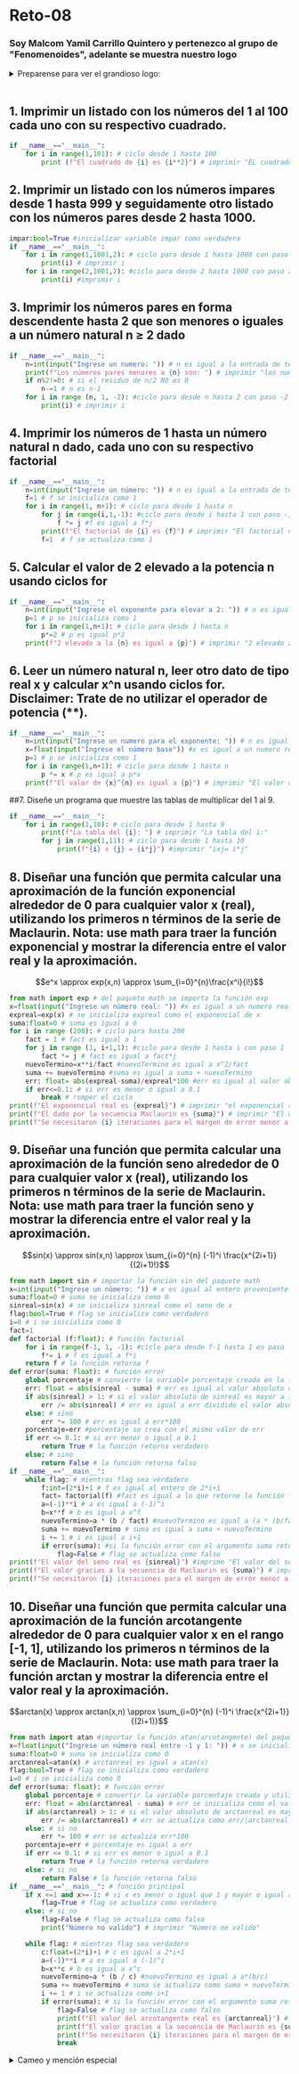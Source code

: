 # Reto-08

### Soy Malcom Yamil Carrillo Quintero y pertenezco al grupo de "Fenomenoides", adelante se muestra nuestro logo
<details><summary>Preparense para ver el grandioso logo: </summary><p>
<div align='center'>
<figure> <img src="https://i.postimg.cc/NFbwf57S/logo-def.png" alt="Defensa Civil" width="400" height="auto"/></br>
<figcaption><b> "somos programadores, no diseñadores" </b></figcaption></figure>
</div>
</p></details><br>

## 1. Imprimir un listado con los números del 1 al 100 cada uno con su respectivo cuadrado.

``` python
if __name__=="__main__":
    for i in range(1,101): # ciclo desde 1 hasta 100
        print (f"El cuadrado de {i} es {i**2}") # imprimir "EL cuadrado de i es i^2"
```

## 2. Imprimir un listado con los números impares desde 1 hasta 999 y seguidamente otro listado con los números pares desde 2 hasta 1000.

``` python
impar:bool=True #inicializar variable impar como verdadera
if __name__=="__main__":
    for i in range(1,1001,2): # ciclo para desde 1 hasta 1000 con paso 2
        print(i) # imprimir i
    for i in range(2,1001,2): #ciclo para desde 2 hasta 1000 con paso 2
        print(i) #imprimir i
```

## 3. Imprimir los números pares en forma descendente hasta 2 que son menores o iguales a un número natural n ≥ 2 dado

``` python
if __name__=="__main__":
    n=int(input("Ingrese un numero: ")) # n es igual a la entrada de teclado
    print(f"Los números pares menores a {n} son: ") # imprimir "los numeros menores a n son:"
    if n%2!=0: # si el residuo de n/2 NO es 0
        n-=1 # n es n-1
    for i in range (n, 1, -2): #ciclo para desde n hasta 2 con paso -2
        print(i) # imprimir i
```

## 4. Imprimir los números de 1 hasta un número natural n dado, cada uno con su respectivo factorial

``` python
if __name__=="__main__":
    n=int(input("Ingrese un número: ")) # n es igual a la entrada de teclado
    f=1 # f se inicializa como 1
    for i in range(1, n+1): # ciclo para desde 1 hasta n
        for j in range(i,1,-1): #ciclo para desde i hasta 1 con paso -1
            f *= j #f es igual a f*j
        print(f"El factorial de {i} es {f}") # imprimir "El factorial de i es f"
        f=1  # f se actualiza como 1
```

## 5. Calcular el valor de 2 elevado a la potencia n usando ciclos for

``` python
if __name__=="__main__":
    n=int(input("Ingrese el exponente para elevar a 2: ")) # n es igual a la entrada de teclado
    p=1 # p se inicializa como 1
    for i in range(1,n+1): # ciclo para desde 1 hasta n
        p*=2 # p es igual p*2
    print(f"2 elevado a la {n} es igual a {p}") # imprimir "2 elevado a la n es igual a p"
```

## 6. Leer un número natural n, leer otro dato de tipo real x y calcular x^n usando ciclos for. Disclaimer: Trate de no utilizar el operador de potencia (**).

``` python
if __name__=="__main__":
    n=int(input("Ingrese un numero para el exponente: ")) # n es igual a la entrada de teclado
    x=float(input("Ingrese el número base")) #x es igual a un numero real la entrada de teclado
    p=1 # p se inicializa como 1
    for i in range(1,n+1): # ciclo para desde 1 hasta n
        p *= x # p es igual a p*x
    print(f"El valor de {x}^{n} es igual a {p}") # imprimir "El valor de x^n es igual a p"
```

##7. Diseñe un programa que muestre las tablas de multiplicar del 1 al 9.

``` python
if __name__=="__main__":
    for i in range(1,10): # ciclo para desde 1 hasta 9
        print(f"La tabla del {i}: ") # imprimir "La tabla del i:"
        for j in range(1,11): # ciclo para desde 1 hasta 10
            print(f"{i} x {j} = {i*j}") #imprimir "ixj= i*j"
```

## 8. Diseñar una función que permita calcular una aproximación de la función exponencial alrededor de 0 para cualquier valor x (real), utilizando los primeros n términos de la serie de Maclaurin. Nota: use math para traer la función exponencial y mostrar la diferencia entre el valor real y la aproximación.
``` math
e^x \approx exp(x,n) \approx \sum_{i=0}^{n}\frac{x^i}{i!}
```
``` python
from math import exp # del paquete math se importa la función exp
x=float(input("Ingrese un número real: ")) #x es igual a un numero real de la entrada de teclado
expreal=exp(x) # se inicializa expreal como el exponencial de x
suma:float=0 # suma es igual a 0
for i in range (200): # ciclo para hasta 200
    fact = 1 # fact es igual a 1
    for j in range (1, i+1,1): #ciclo para desde 1 hasta i con paso 1
        fact *= j # fact es igual a fact*j
    nuevoTermino=x**i/fact #nuevoTermino es igual a x^2/fact
    suma += nuevoTermino #suma es igual a suma + nuevoTermino
    err: float= abs(expreal-suma)/expreal*100 #err es igual al valor absoluto de expreal- suma dividido el expreal*100
    if err<=0.1: # si err es menor o igual a 0.1
        break # romper el ciclo
print(f"El exponencial real es {expreal}") # imprimir "el exponencial real es expreal"
print(f"El dado por la secuencia Maclaurin es {suma}") # imprimir "El dado por la secuencia Maclaurin es suma"
print(f"Se necesitaron {i} iteraciones para el margen de error menor a 0.1%: {err} %") # imprimir "Se necesitaron i iteraciones para el margen de error menor a 0.1%: err%"
```

## 9. Diseñar una función que permita calcular una aproximación de la función seno alrededor de 0 para cualquier valor x (real), utilizando los primeros n términos de la serie de Maclaurin. Nota: use math para traer la función seno y mostrar la diferencia entre el valor real y la aproximación.
``` math
sin(x) \approx sin(x,n) \approx \sum_{i=0}^{n} (-1)^i \frac{x^{2i+1}}{(2i+1)!}
```

``` python
from math import sin # importar la función sin del paquete math
x=int(input("Ingrese un número: ")) # x es igual al entero proveniente de la entrada de teclado
suma:float=0 # suma se inicializa como 0
sinreal=sin(x) # se inicializa sinreal como el seno de x
flag:bool=True # flag se inicializa como verdadero
i=0 # i se inicializa como 0
fact=1
def factorial (f:float): # función factorial
    for i in range(f-1, 1, -1): #ciclo para desde f-1 hasta 1 en paso -1
        f*= i # f es igual a f*i
    return f # la función retorna f
def error(suma: float): # función error
    global porcentaje # convierte la variable porcentaje creada en la función en una variable global
    err: float = abs(sinreal - suma) # err es igual al valor absoluto de sinreal menos suma
    if abs(sinreal) > 1: # si el valor absoluto de sinreal es mayor a 1
        err /= abs(sinreal) # err es igual a err dividido el valor absoluto de sinreal
    else: # sino
        err *= 100 # err es igual a err*100
    porcentaje=err #porcentaje se crea con el mismo valor de err
    if err <= 0.1: # si err menor o igual a 0.1
        return True # la función retorna verdadero
    else: # sino
        return False # la función retorna falso
if __name__=="__main__":
    while flag: # mientras flag sea verdadero
        f:int=(2*i)+1 # f es igual al entero de 2*i+1
        fact= factorial(f) #fact es igual a lo que retorne la función factorial con el argumento f
        a=(-1)**i # a es igual a (-1)^i
        b=x**f # b es igual a x^f
        nuevoTermino=a * (b / fact) #nuevoTermino es igual a (a * (b/fact))
        suma += nuevoTermino # suma es igual a suma + nuevoTermino
        i += 1 # i es igual a i+1
        if error(suma): #si la función error con el argumento suma retorna verdadero
            flag=False # flag se actualiza como falso
print(f"El valor del seno real es {sinreal}") #imprime "El valor del seno real es sinreal"
print(f"El valor gracias a la secuencia de Maclaurin es {suma}") # imprime "El valor gracias a la secuencia de Maclaurin es suma"
print(f"Se necesitaron {i} iteraciones para el margen de error menor a 0.1%: {porcentaje}") # imprimir "Se necesitaron i iteraciones para el margen de error menor a 0.1%: porcentaje"    
```

## 10. Diseñar una función que permita calcular una aproximación de la función arcotangente alrededor de 0 para cualquier valor x en el rango [-1, 1], utilizando los primeros n términos de la serie de Maclaurin. Nota: use math para traer la función arctan y mostrar la diferencia entre el valor real y la aproximación.

``` math
arctan(x) \approx arctan(x,n) \approx \sum_{i=0}^{n} (-1)^i \frac{x^{2i+1}}{(2i+1)}
```
``` python
from math import atan #importar la función atan(arcotangente) del paquete math
x=float(input("Ingrese un número real entre -1 y 1: ")) # x se inicializa como el flotante de la entrada de teclado 
suma:float=0 # suma se inicializa como 0
arctanreal=atan(x) # arctanreal es igual a atan(x)
flag:bool=True # flag se inicializa como verdadero
i=0 # i se inicializa como 0
def error(suma: float): # función error
    global porcentaje # convertir la variable porcentaje creada y utilizada en la función en una global
    err: float = abs(arctanreal - suma) # err se inicializa como el valor absoluto de arctanreal-suma
    if abs(arctanreal) > 1: # si el valor absoluto de arctanreal es mayor a 1
        err /= abs(arctanreal) # err se actualiza como err/|arctanreal|
    else: # si no
        err *= 100 # err se actualiza err*100
    porcentaje=err # porcentaje es igual a err
    if err <= 0.1: # si err es menor o igual a 0.1
        return True # la función retorna verdadero
    else: # si no
        return False # la función retorna falso
if __name__=="__main__": # función principal
    if x <=1 and x>=-1: # si x es menor o igual que 1 y mayor o igual a -1
        flag=True # flag se actualiza como verdadero
    else: # si no
        flag=False # flag se actualiza como falso
        print("Número no valido") # imprimir "Número no valido"

    while flag: # mientras flag sea verdadero
        c:float=(2*i)+1 # c es igual a 2*i+1
        a=(-1)**i # a es igual a (-1)^i
        b=x**c # b es igual a x^c
        nuevoTermino=a * (b / c) #nuevoTermino es igual a a*(b/c)
        suma += nuevoTermino # suma se actualiza como suma + nuevoTermino
        i += 1 # i se actualiza como i+1
        if error(suma): # si la función error con el argumento suma retorna verdadero
            flag=False # flag se actualiza como falso
            print(f"El valor del arcotangente real es {arctanreal}") # imprimir "El valor del arcotangente real es arctanreal"
            print(f"El valor gracias a la secuencia de Maclaurin es {suma}") # imprimir "El valor gracias a la secuencia de Maclaurin es suma"
            print(f"Se necesitaron {i} iteraciones para el margen de error menor a 0.1%: {porcentaje}") # imprimir "Se necesitaron i iteraciones para el margen de error menor a 0.1%: porcentaje"
            break     
```

<details><summary>Cameo y mención especial</summary><p>
<div align='center'>
<figure> <img src="https://i.postimg.cc/8CvZ9GGy/img.jpg" alt="Defensa Civil" width="400" height="auto"/></br>
<figcaption><b> "Los de claro que arreglaron el internet :D" </b></figcaption></figure>
</div>
</p></details><br>
